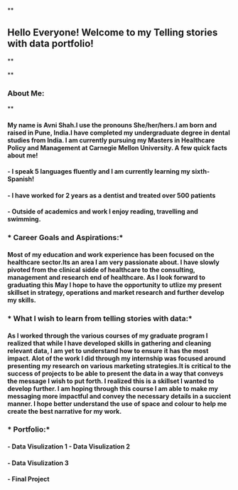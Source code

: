 ** <h2> Hello Everyone! Welcome to my Telling stories with data portfolio! </h2> **

** <h3> About Me: </h3> **

<h4> My name is Avni Shah.I use the pronouns She/her/hers.I am born and raised in Pune, India.I have completed my undergraduate degree in dental studies from India. I am currently pursuing my Masters in Healthcare Policy and Management at Carnegie Mellon University. A few quick facts about me! </h4>

<h4> - I speak 5 languages fluently and I am currently learning my sixth- Spanish! </h4>

<h4> - I have worked for 2 years as a dentist and treated over 500 patients </h4>

<h4> - Outside of academics and work I enjoy reading, travelling and swimming. </h4>

<h3> * Career Goals and Aspirations:* </h3>

<h4> Most of my education and work experience has been focused on the healthcare sector.Its an area I am very passionate about. I have slowly pivoted from the clinical sidde of healthcare to the consulting, management and research end of healthcare. As I look forward to graduating this May I hope to have the opportunity to utlize my present skillset in strategy, operations and market research and further develop my skills. </h4>

<h3> * What I wish to learn from telling stories with data:* </h3>

<h4> As I worked through the various courses of my graduate program I realized that while I have developed skills in gathering and cleaning relevant data, I am yet to understand how to ensure it has the most impact. Alot of the work I did through my internship was focused around presenting my research on various marketing strategies.It is critical to the success of projects to be able to present the data in a way that conveys the message I wish to put forth. I realized this is a skillset I wanted to develop further. I am hoping through this course I am able to make my messaging more impactful and convey the necessary details in a succient manner. I hope better understand the use of space and colour to help me create the best narrative for my work. </h4>

<h3> * Portfolio:* </h3>

<h4> - Data Visulization 1 </h4)
 
<h4> - Data Visulization 2 </h4>
 
<h4> - Data Visulization 3 </h4>
 
<h4> - Final Project </h4>
